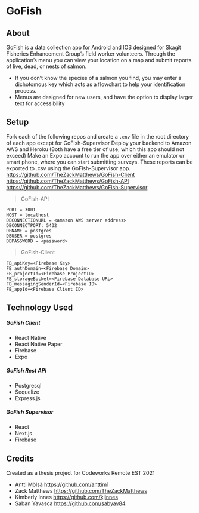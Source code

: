 # GoFish
## About
GoFish is a data collection app for Android and IOS designed for Skagit Fisheries Enhancement Group’s field worker volunteers. Through the application’s menu you can view your location on a map and submit reports of live, dead, or nests of salmon.
- If you don’t know the species of a salmon you find, you may enter a dichotomous key which acts as a flowchart to help your identification process.
- Menus are designed for new users, and have the option to display larger text for accessibility
## Setup
Fork each of the following repos and create a `.env` file in the root directory of each app except for GoFish-Supervisor
Deploy your backend to Amazon AWS and Heroku (Both have a free tier of use, which this app should not exceed)
Make an Expo account to run the app over either an emulator or smart phone, where you can start submitting surveys. These reports can be exported to .csv using the GoFish-Supervisor app.
https://github.com/TheZackMatthews/GoFish-Client
https://github.com/TheZackMatthews/GoFish-API
https://github.com/TheZackMatthews/GoFish-Supervisor

> GoFish-API
  
    PORT = 3001
    HOST = localhost
    DBCONNECTIONURL = <amazon AWS server address>
    DBCONNECTPORT: 5432
    DBNAME = postgres
    DBUSER = postgres
    DBPASSWORD = <password>
> GoFish-Client

    FB_apiKey=<Firebase Key>
    FB_authDomain=<Firebase Domain>
    FB_projectId=<Firebase ProjectID>
    FB_storageBucket=<Firebase Database URL>
    FB_messagingSenderId=<Firebase ID>
    FB_appId=<Firebase Client ID>

## Technology Used
##### GoFish Client
- React Native
- React Native Paper
- Firebase
- Expo
##### GoFish Rest API
- Postgresql
- Sequelize
- Express.js
##### GoFish Supervisor
- React
- Next.js
- Firebase
## Credits
Created as a thesis project for Codeworks Remote EST 2021
- Antti Mölsä 
    https://github.com/anttim1
- Zack Matthews
    https://github.com/TheZackMatthews
- Kimberly Innes
    https://github.com/kjinnes
- Saban Yavasca
   https://github.com/sabyav84
